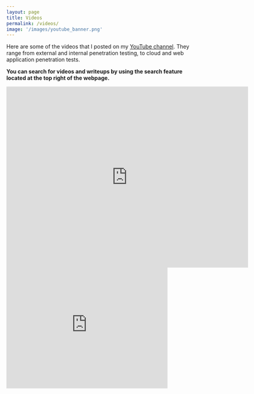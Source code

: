 ```yaml
---
layout: page
title: Videos 
permalink: /videos/
image: '/images/youtube_banner.png'
---
```


Here are some of the videos that I posted on my <a href="https://www.youtube.com/channel/UCSumP9z5Rzquqih-jpusTOQ">YouTube channel</a>. They range from external and internal penetration testing, to cloud and web application penetration tests. 

**You can search for videos and writeups by using the search feature located at the top right of the webpage.**

<iframe width="630" height="472" src="https://www.youtube.com/embed?listType=playlist&list=UULFSumP9z5Rzquqih-jpusTOQ&index=1" frameborder="0" allowfullscreen></iframe>

<iframe width="420" height="315" src="https://www.youtube.com/embed?listType=playlist&list=UULFSumP9z5Rzquqih-jpusTOQ&index=2" frameborder="0" allowfullscreen></iframe>

